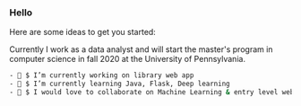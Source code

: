 ### Hello

Here are some ideas to get you started:

Currently I work as a data analyst and will start the master's program in computer science in fall 2020 at the University of Pennsylvania.

```bash
- 🔭 $ I’m currently working on library web app
- 🌱 $ I’m currently learning Java, Flask, Deep learning
- 👯 $ I would love to collaborate on Machine Learning & entry level web app projects
```
